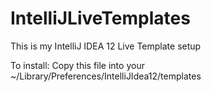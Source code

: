 IntelliJLiveTemplates
=====================
This is my IntelliJ IDEA 12 Live Template setup

To install:
Copy this file into your ~/Library/Preferences/IntelliJIdea12/templates
